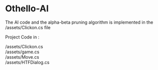 # Othello-AI
The AI code and the alpha-beta pruning algorithm is implemented in the /assets/Clickon.cs file

Project Code in :  

/assets/Clickon.cs   
/assets/game.cs   
/assets/Move.cs   
/assets/HTFDialog.cs   
